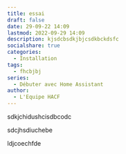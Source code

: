 ```yaml
---
title: essai
draft: false
date: 29-09-22 14:09
lastmod: 2022-09-29 14:09
description: kjsdcbsdkjbjcsdkbckdsfc
socialshare: true
categories:
  - Installation
tags:
  - fhcbjbj
series:
  - Débuter avec Home Assistant
author:
  - L'Equipe HACF
---
```

sdkjchidushcisdbcodc

sdcjhsdiuchebe

ldjcoechfde